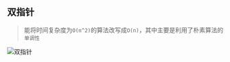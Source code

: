 ## 双指针

> 能将时间复杂度为`O(n^2)`的算法改写成`O(n)`，其中主要是利用了朴素算法的`单调性`

![双指针](https://cdn.jsdelivr.net/gh/zangguojun/PicGo/20210515161637.png)